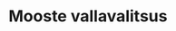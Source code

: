 ---
title: Mooste vallavalitsus
maintainer_name: Kristel Paats
maintainer_email: vald@mooste.ee
description: '' 
twitter: ''
---